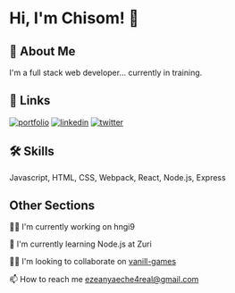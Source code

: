 
# Hi, I'm Chisom! 👋


## 🚀 About Me
I'm a full stack web developer...
currently in training.


## 🔗 Links
[![portfolio](https://img.shields.io/badge/my_portfolio-000?style=for-the-badge&logo=ko-fi&logoColor=white)](https://week3-frontend-task-a.chisomchris.repl.co/)
[![linkedin](https://img.shields.io/badge/linkedin-0A66C2?style=for-the-badge&logo=linkedin&logoColor=white)](https://www.linkedin.com/in/ezeanyaeche-christian-548aa0219)
[![twitter](https://img.shields.io/badge/twitter-1DA1F2?style=for-the-badge&logo=twitter&logoColor=white)](https://twittwitterter.com/XHIZOM)


## 🛠 Skills
Javascript, HTML, CSS, Webpack, React, Node.js, Express

## Other  Sections
👩‍💻 I'm currently working on hngi9

🧠 I'm currently learning Node.js at Zuri

👯‍♀️ I'm looking to collaborate on [vanill-games](https://chisomchris/vanilla-games)

📫 How to reach me ezeanyaeche4real@gmail.com



